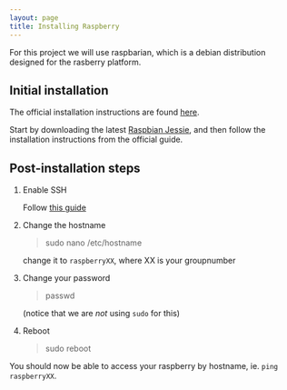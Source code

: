 ```yaml
---
layout: page
title: Installing Raspberry
---
```


For this project we will use raspbarian, which is a debian distribution designed for the rasberry platform.

Initial installation
----------------------

The official installation instructions are found [here](https://www.raspberrypi.org/documentation/installation/installing-images/). 

Start by downloading the latest [Raspbian Jessie](https://downloads.raspberrypi.org/raspbian_latest), and then follow the installation instructions from the official guide.


Post-installation steps
------------------------

1. Enable SSH

    Follow [this guide](https://www.raspberrypi.org/documentation/remote-access/ssh/)

2. Change the hostname

    > sudo nano /etc/hostname

    change it to `raspberryXX`, where XX is your groupnumber


3. Change your password

    > passwd

    (notice that we are *not* using `sudo` for this)

4. Reboot

    >    sudo reboot


You should now be able to access your raspberry by hostname, ie. `ping raspberryXX`.
